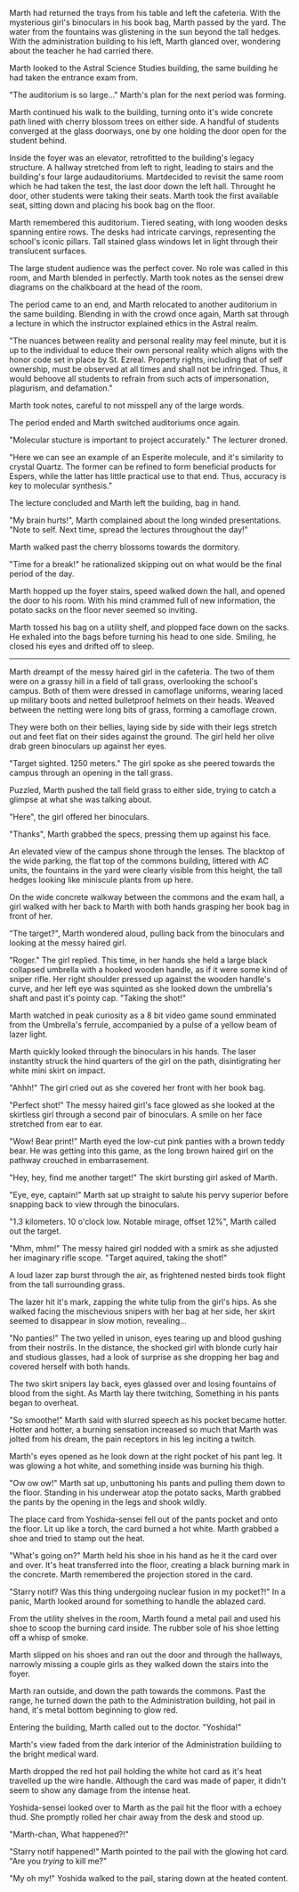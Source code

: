 Marth had returned the trays from his table and left the cafeteria. With the mysterious girl's binoculars in his book bag, Marth passed by the yard. The water from the fountains was glistening in the sun beyond the tall hedges. With the administration building to his left, Marth glanced over, wondering about the teacher he had carried there.

Marth looked to the Astral Science Studies building, the same building he had taken the entrance exam from. 

"The auditorium is so large..." Marth's plan for the next period was forming.

Marth continued his walk to the building, turning onto it's wide concrete path lined with cherry blossom trees on either side. A handful of students converged at the glass doorways, one by one holding the door open for the student behind.

Inside the foyer was an elevator, retrofitted to the building's legacy structure. A hallway stretched from left to right, leading to stairs and the building's four large audauditoriums. Martdecided to revisit the same room which he had taken the test, the last door down the left hall. Throught he door, other students were taking their seats. Marth took the first available seat, sitting down and placing his book bag on the floor.

Marth remembered this auditorium. Tiered seating, with long wooden desks spanning entire rows. The desks had intricate carvings, representing the school's iconic pillars. Tall stained glass windows let in light through their translucent surfaces.

The large student audience was the perfect cover. No role was called in this room, and Marth blended in perfectly. Marth took notes as the sensei drew diagrams on the chalkboard at the head of the room.

The period came to an end, and Marth relocated to another auditorium in the same building. Blending in with the crowd once again, Marth sat through a lecture in which the instructor explained ethics in the Astral realm.

"The nuances between reality and personal reality may feel minute, but it is up to the individual to educe their own personal reality which aligns with the honor code set in place by St. Ezreal. Property rights, including that of self ownership, must be observed at all times and shall not be infringed. Thus, it would behoove all students to refrain from such acts of impersonation, plagurism, and defamation."

Marth took notes, careful to not misspell any of the large words.

The period ended and Marth switched auditoriums once again.

"Molecular stucture is important to project accurately." The lecturer droned.

"Here we can see an example of an Esperite molecule, and it's similarity to crystal Quartz. The former can be refined to form beneficial products for Espers, while the latter has little practical use to that end. Thus, accuracy is key to molecular synthesis."

The lecture concluded and Marth left the building, bag in hand.

"My brain hurts!", Marth complained about the long winded presentations. "Note to self. Next time, spread the lectures throughout the day!"

Marth walked past the cherry blossoms towards the dormitory.

"Time for a break!" he rationalized skipping out on what would be the final period of the day.

Marth hopped up the foyer stairs, speed walked down the hall, and opened the door to his room. With his mind crammed full of new information, the potato sacks on the floor never seemed so inviting.

Marth tossed his bag on a utility shelf, and plopped face down on the sacks. He exhaled into the bags before turning his head to one side. Smiling, he closed his eyes and drifted off to sleep.

---

Marth dreampt of the messy haired girl in the cafeteria. The two of them were on a grassy hill in a field of tall grass, overlooking the school's campus. Both of them were dressed in camoflage uniforms, wearing laced up military boots and netted bulletproof helmets on their heads. Weaved between the netting were long bits of grass, forming a camoflage crown.

They were both on their bellies, laying side by side with their legs stretch out and feet flat on their sides against the ground. The girl held her olive drab green binoculars up against her eyes.

"Target sighted. 1250 meters." The girl spoke as she peered towards the campus through an opening in the tall grass.

Puzzled, Marth pushed the tall field grass to either side, trying to catch a glimpse at what she was talking about. 

"Here", the girl offered her binoculars.

"Thanks", Marth grabbed the specs, pressing them up against his face.

An elevated view of the campus shone through the lenses. The blacktop of the wide parking, the flat top of the commons building, littered with AC units, the fountains in the yard were clearly visible from this height, the tall hedges looking like miniscule plants from up here.

On the wide concrete walkway between the commons and the exam hall, a girl walked with her back to Marth with both hands grasping her book bag in front of her.

"The target?", Marth wondered aloud, pulling back from the binoculars and looking at the messy haired girl.

"Roger." The girl replied. This time, in her hands she held a large black collapsed umbrella with a hooked wooden handle, as if it were some kind of sniper rifle. Her right shoulder pressed up against the wooden handle's curve, and her left eye was squinted as she looked down the umbrella's shaft and past it's pointy cap. "Taking the shot!"

Marth watched in peak curiosity as a 8 bit video game sound emminated from the Umbrella's ferrule, accompanied by a pulse of a yellow beam of lazer light.

Marth quickly looked through the binoculars in his hands. The laser instantlty struck the hind quarters of the girl on the path, disintigrating her white mini skirt on impact.

"Ahhh!" The girl cried out as she covered her front with her book bag.

"Perfect shot!" The messy haired girl's face glowed as she looked at the skirtless girl through a second pair of binoculars. A smile on her face stretched from ear to ear.

"Wow! Bear print!" Marth eyed the low-cut pink panties with a brown teddy bear. He was getting into this game, as the long brown haired girl on the pathway crouched in embarrasement.

"Hey, hey, find me another target!" The skirt bursting girl asked of Marth.

"Eye, eye, captain!" Marth sat up straight to salute his pervy superior before snapping back to view through the binoculars. 

"1.3 kilometers. 10 o'clock low. Notable mirage, offset 12%", Marth called out the target.

"Mhm, mhm!" The messy haired girl nodded with a smirk as she adjusted her imaginary rifle scope. "Target aquired, taking the shot!"

A loud lazer zap burst through the air, as frightened nested birds took flight from the tall surrounding grass.

The lazer hit it's mark, zapping the white tulip from the girl's hips. As she walked facing the mischevious snipers with her bag at her side, her skirt seemed to disappear in slow motion, revealing...

"No panties!" The two yelled in unison, eyes tearing up and blood gushing from their nostrils. In the distance, the shocked girl with blonde curly hair and studious glasses, had a look of surprise as she dropping her bag and covered herself with both hands.

The two skirt snipers lay back, eyes glassed over and losing fountains of blood from the sight. As Marth lay there twitching, Something in his pants began to overheat.

"So smoothe!" Marth said with slurred speech as his pocket became hotter. Hotter and hotter, a burning sensation increased so much that Marth was jolted from his dream, the pain receptors in his leg inciting a twitch. 

Marth's eyes opened as he look down at the right pocket of his pant leg. It was glowing a hot white, and something inside was burning his thigh.

"Ow ow ow!" Marth sat up, unbuttoning his pants and pulling them down to the floor. Standing in his underwear atop the potato sacks, Marth grabbed the pants by the opening in the legs and shook wildly.

The place card from Yoshida-sensei fell out of the pants pocket and onto the floor. Lit up like a torch, the card burned a hot white. Marth grabbed a shoe and tried to stamp out the heat.

"What's going on?" Marth held his shoe in his hand as he it the card over and over. It's heat transferred into the floor, creating a black burning mark in the concrete. Marth remembered the projection stored in the card.

"Starry notif? Was this thing undergoing nuclear fusion in my pocket?!" In a panic, Marth looked around for something to handle the ablazed card.

From the utility shelves in the room, Marth found a metal pail and used his shoe to scoop the burning card inside. The rubber sole of his shoe letting off a whisp of smoke.

Marth slipped on his shoes and ran out the door and through the hallways, narrowly missing a couple girls as they walked down the stairs into the foyer.

Marth ran outside, and down the path towards the commons. Past the range, he turned down the path to the Administration building, hot pail in hand, it's metal bottom beginning to glow red.

Entering the building, Marth called out to the doctor. "Yoshida!"

Marth's view faded from the dark interior of the Administration buildiing to the bright medical ward.

Marth dropped the red hot pail holding the white hot card as it's heat travelled up the wire handle. Although the card was made of paper, it didn't seem to show any damage from the intense heat.

Yoshida-sensei looked over to Marth as the pail hit the floor with a echoey thud. She promptly rolled her chair away from the desk and stood up. 

"Marth-chan, What happened?!" 

"Starry notif happened!" Marth pointed to the pail with the glowing hot card. "Are you _trying_ to kill me?"

"My oh my!" Yoshida walked to the pail, staring down at the heated content. 

